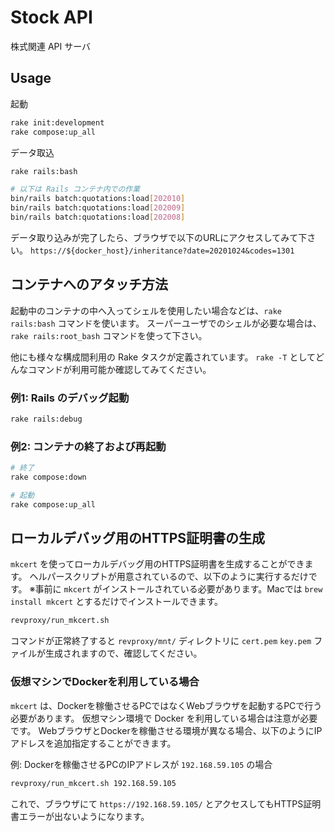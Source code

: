 # Stock API

株式関連 API サーバ


## Usage

起動

```sh
rake init:development
rake compose:up_all
```

データ取込

```sh
rake rails:bash

# 以下は Rails コンテナ内での作業
bin/rails batch:quotations:load[202010]
bin/rails batch:quotations:load[202009]
bin/rails batch:quotations:load[202008]
```

データ取り込みが完了したら、ブラウザで以下のURLにアクセスしてみて下さい。
`https://${docker_host}/inheritance?date=20201024&codes=1301`

## コンテナへのアタッチ方法

起動中のコンテナの中へ入ってシェルを使用したい場合などは、`rake rails:bash` コマンドを使います。
スーパーユーザでのシェルが必要な場合は、`rake rails:root_bash` コマンドを使って下さい。

他にも様々な構成間利用の Rake タスクが定義されています。
`rake -T` としてどんなコマンドが利用可能か確認してみてください。

### 例1: Rails のデバッグ起動

```sh
rake rails:debug
```

### 例2: コンテナの終了および再起動

```sh
# 終了
rake compose:down

# 起動
rake compose:up_all
```

## ローカルデバッグ用のHTTPS証明書の生成

`mkcert` を使ってローカルデバッグ用のHTTPS証明書を生成することができます。
ヘルパースクリプトが用意されているので、以下のように実行するだけです。 
※事前に `mkcert` がインストールされている必要があります。Macでは `brew install mkcert` とするだけでインストールできます。

```bash
revproxy/run_mkcert.sh
```

コマンドが正常終了すると `revproxy/mnt/` ディレクトリに `cert.pem` `key.pem` ファイルが生成されますので、確認してください。

### 仮想マシンでDockerを利用している場合

`mkcert` は、Dockerを稼働させるPCではなくWebブラウザを起動するPCで行う必要があります。
仮想マシン環境で Docker を利用している場合は注意が必要です。
WebブラウザとDockerを稼働させる環境が異なる場合、以下のようにIPアドレスを追加指定することができます。

例: Dockerを稼働させるPCのIPアドレスが `192.168.59.105` の場合
```bash
revproxy/run_mkcert.sh 192.168.59.105
```

これで、ブラウザにて `https://192.168.59.105/` とアクセスしてもHTTPS証明書エラーが出ないようになります。

